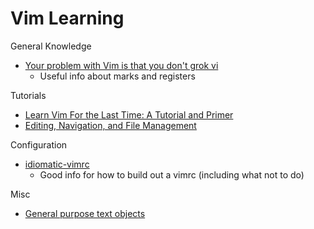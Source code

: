 # Vim Learning

General Knowledge

- [Your problem with Vim is that you don't grok vi](https://gist.github.com/nifl/1178878)
  - Useful info about marks and registers

Tutorials

- [Learn Vim For the Last Time: A Tutorial and Primer](https://danielmiessler.com/study/vim/)
- [Editing, Navigation, and File Management](https://www.youtube.com/watch?v=E-ZbrtoSuzw)

Configuration

- [idiomatic-vimrc](https://github.com/romainl/idiomatic-vimrc)
  - Good info for how to build out a vimrc (including what not to do)

Misc

- [General purpose text objects](https://github.com/kana/vim-textobj-user/wiki)
